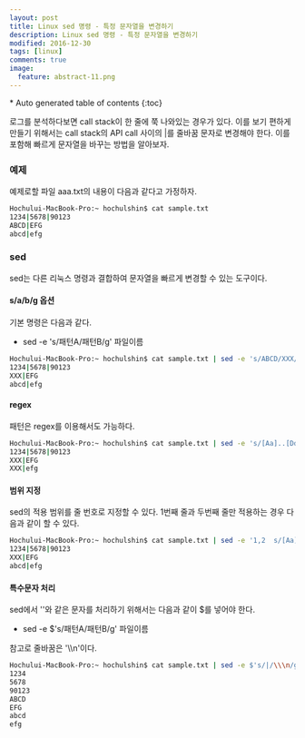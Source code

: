 ```yaml
---
layout: post
title: Linux sed 명령 - 특정 문자열을 변경하기
description: Linux sed 명령 - 특정 문자열을 변경하기
modified: 2016-12-30
tags: [linux]
comments: true
image:
  feature: abstract-11.png
---
```


<section id="table-of-contents" class="toc">
<div id="drawer" markdown="1">
*  Auto generated table of contents
{:toc}
</div>
</section><!-- /#table-of-contents -->

로그를 분석하다보면 call stack이 한 줄에 쭉 나와있는 경우가 있다. 이를 보기 편하게 만들기 위해서는 call stack의 API call 사이의 |를  줄바꿈 문자로 변경해야 한다. 
이를 포함해 빠르게 문자열을 바꾸는 방법을 알아보자. 

###  예제

예제로할 파일 aaa.txt의 내용이 다음과 같다고 가정하자. 

```bash
Hochului-MacBook-Pro:~ hochulshin$ cat sample.txt
1234|5678|90123
ABCD|EFG
abcd|efg
```

### sed

sed는 다른 리눅스 명령과 결합하여 문자열을 빠르게 변경할 수 있는 도구이다. 

#### s/a/b/g 옵션

기본 명령은 다음과 같다. 

- sed -e 's/패턴A/패턴B/g' 파일이름

```bash
Hochului-MacBook-Pro:~ hochulshin$ cat sample.txt | sed -e 's/ABCD/XXX/g'
1234|5678|90123
XXX|EFG
abcd|efg
```

#### regex 

패턴은 regex를 이용해서도 가능하다. 

```bash
Hochului-MacBook-Pro:~ hochulshin$ cat sample.txt | sed -e 's/[Aa]..[Dd]/XXX/g'
1234|5678|90123
XXX|EFG
XXX|efg
```

#### 범위 지정

sed의 적용 범위를 줄 번호로 지정할 수 있다. 
1번째 줄과 두번째 줄만 적용하는 경우 다음과 같이 할 수 있다. 

```bash
Hochului-MacBook-Pro:~ hochulshin$ cat sample.txt | sed -e '1,2  s/[Aa]..[Dd]/XXX/g'
1234|5678|90123
XXX|EFG
abcd|efg
```

#### 특수문자 처리

sed에서 '\'와 같은 문자를 처리하기 위해서는 다음과 같이 $를 넣어야 한다. 

- sed -e $'s/패턴A/패턴B/g' 파일이름

참고로 줄바꿈은 '\\\n'이다. 

```bash
Hochului-MacBook-Pro:~ hochulshin$ cat sample.txt | sed -e $'s/|/\\\n/g'
1234
5678
90123
ABCD
EFG
abcd
efg
```

